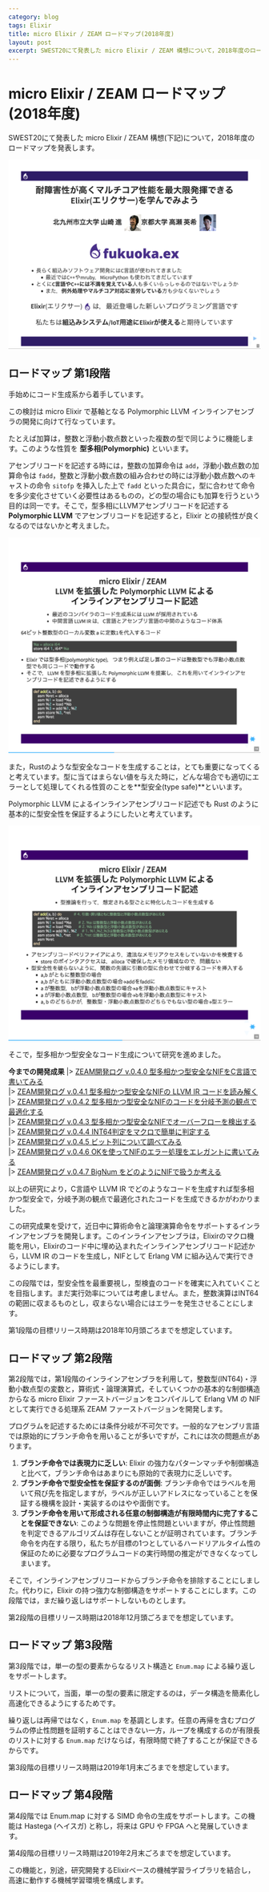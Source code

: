 ```yaml
---
category: blog
tags: Elixir
title: micro Elixir / ZEAM ロードマップ(2018年度)
layout: post
excerpt: SWEST20にて発表した micro Elixir / ZEAM 構想について，2018年度のロードマップを発表します。
---
```

# micro Elixir / ZEAM ロードマップ(2018年度)

SWEST20にて発表した micro Elixir / ZEAM 構想(下記)について，2018年度のロードマップを発表します。

[![zeam-SWEST-2018-pr.png](/assets/images/zeam-SWEST-2018-pr.png)](https://zeam-vm.github.io/zeam-SWEST-2018-pr/#/)

## ロードマップ 第1段階

手始めにコード生成系から着手しています。

この検討は micro Elixir で基軸となる Polymorphic LLVM インラインアセンブラの開発に向けて行なっています。

たとえば加算は，整数と浮動小数点数といった複数の型で同じように機能します。このような性質を **型多相(Polymorphic)** といいます。

アセンブリコードを記述する時には，整数の加算命令は `add`，浮動小数点数の加算命令は `fadd`，整数と浮動小数点数の組み合わせの時には浮動小数点数へのキャストの命令 `sitofp` を挿入した上で `fadd` といった具合に，型に合わせて命令を多少変化させていく必要性はあるものの，どの型の場合にも加算を行うという目的は同一です。そこで，型多相にLLVMアセンブリコードを記述する **Polymorphic LLVM** でアセンブリコードを記述すると，Elixir との接続性が良くなるのではないかと考えました。

[![zeam-SWEST-2018-pr-13.png](/assets/images/zeam-SWEST-2018-pr-13.png)](https://zeam-vm.github.io/zeam-SWEST-2018-pr/#/13)

また，Rustのような型安全なコードを生成することは，とても重要になってくると考えています。型に当てはまらない値を与えた時に，どんな場合でも適切にエラーとして処理してくれる性質のことを**型安全(type safe)**といいます。

Polymorphic LLVM によるインラインアセンブリコード記述でも Rust のように基本的に型安全性を保証するようにしたいと考えています。

[![zeam-SWEST-2018-pr-14.png](/assets/images/zeam-SWEST-2018-pr-14.png)](https://zeam-vm.github.io/zeam-SWEST-2018-pr/#/14)

そこで，型多相かつ型安全なコード生成について研究を進めました。

**今までの開発成果**
|> [ZEAM開発ログ v.0.4.0 型多相かつ型安全なNIFをC言語で書いてみる](https://qiita.com/zacky1972/items/ddcbab5998d7864b3f18)  
|> [ZEAM開発ログ v.0.4.1 型多相かつ型安全なNIFの LLVM IR コードを読み解く](https://qiita.com/zacky1972/items/c922d6e8ba9dd951aa34)  
|> [ZEAM開発ログ v.0.4.2 型多相かつ型安全なNIFのコードを分岐予測の観点で最適化する](https://qiita.com/zacky1972/items/4d72b95be62b446ae4be)  
|> [ZEAM開発ログ v.0.4.3 型多相かつ型安全なNIFでオーバーフローを検出する](https://qiita.com/zacky1972/items/affc8861c0838cc4d935)  
|> [ZEAM開発ログ v.0.4.4 INT64判定をマクロで簡単に判定する](https://qiita.com/zacky1972/items/878489ce88f380f0ae60)  
|> [ZEAM開発ログ v.0.4.5 ビット列について調べてみる](https://qiita.com/zacky1972/items/939acbd6ff6580479253)  
|> [ZEAM開発ログ v.0.4.6 OKを使ってNIFのエラー処理をエレガントに書いてみる](https://qiita.com/zacky1972/items/54ce88214c9a8b10d645)  
|> [ZEAM開発ログ v.0.4.7 BigNum をどのようにNIFで扱うか考える](https://qiita.com/zacky1972/items/e2858597de64ec2449dc)  


以上の研究により，C言語や LLVM IR でどのようなコードを生成すれば型多相かつ型安全で，分岐予測の観点で最適化されたコードを生成できるかがわかりました。

この研究成果を受けて，近日中に算術命令と論理演算命令をサポートするインラインアセンブラを開発します。このインラインアセンブラは，Elixirのマクロ機能を用い，Elixirのコード中に埋め込まれたインラインアセンブリコード記述から，LLVM IR のコードを生成し，NIFとして Erlang VM に組み込んで実行できるようにします。

この段階では，型安全性を最重要視し，型検査のコードを確実に入れていくことを目指します。まだ実行効率については考慮しません。また，整数演算はINT64の範囲に収まるものとし，収まらない場合にはエラーを発生させることにします。

第1段階の目標リリース時期は2018年10月頭ごろまでを想定しています。

## ロードマップ 第2段階

第2段階では，第1段階のインラインアセンブラを利用して，整数型(INT64)・浮動小数点型の変数と，算術式・論理演算式，そしていくつかの基本的な制御構造からなる micro Elixir ファーストバージョンをコンパイルして Erlang VM の NIF として実行できる処理系 ZEAM ファーストバージョンを開発します。

プログラムを記述するためには条件分岐が不可欠です。一般的なアセンブリ言語では原始的にブランチ命令を用いることが多いですが，これには次の問題点があります。

1. **ブランチ命令では表現力に乏しい**: Elixir の強力なパターンマッチや制御構造と比べて，ブランチ命令はあまりにも原始的で表現力に乏しいです。
2. **ブランチ命令で型安全性を保証するのが面倒**: ブランチ命令ではラベルを用いて飛び先を指定しますが，ラベルが正しいアドレスになっていることを保証する機構を設計・実装するのはやや面倒です。
3. **ブランチ命令を用いて形成される任意の制御構造が有限時間内に完了することを保証できない**: このような問題を停止性問題といいますが，停止性問題を判定できるアルゴリズムは存在しないことが証明されています。ブランチ命令を内在する限り，私たちが目標の1つとしているハードリアルタイム性の保証のために必要なプログラムコードの実行時間の推定ができなくなってしまいます。

そこで，インラインアセンブリコードからブランチ命令を排除することにしました。代わりに，Elixir の持つ強力な制御構造をサポートすることにします。この段階では，まだ繰り返しはサポートしないものとします。

第2段階の目標リリース時期は2018年12月頭ごろまでを想定しています。

## ロードマップ 第3段階

第3段階では，単一の型の要素からなるリスト構造と `Enum.map` による繰り返しをサポートします。

リストについて，当面，単一の型の要素に限定するのは，データ構造を簡素化し高速化できるようにするためです。

繰り返しは再帰ではなく，`Enum.map` を基調とします。任意の再帰を含むプログラムの停止性問題を証明することはできない一方，ループを構成するのが有限長のリストに対する `Enum.map` だけならば，有限時間で終了することが保証できるからです。

第3段階の目標リリース時期は2019年1月末ごろまでを想定しています。

## ロードマップ 第4段階

第4段階では Enum.map に対する SIMD 命令の生成をサポートします。この機能は Hastega (ヘイスガ) と称し，将来は GPU や FPGA へと発展していきます。

第4段階の目標リリース時期は2019年2月末ごろまでを想定しています。

この機能と，別途，研究開発するElixirベースの機械学習ライブラリを結合し，高速に動作する機械学習環境を構成します。

